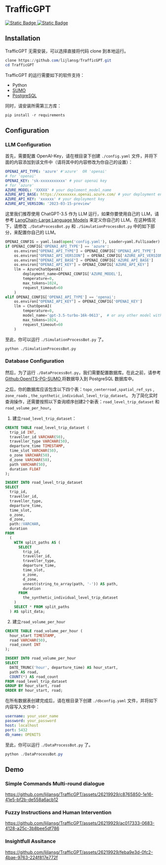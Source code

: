 # TrafficGPT

[![Static Badge](https://img.shields.io/badge/Readme-English-blue)
](https://github.com/lijlansg/TrafficGPT/tree/main)[![Static Badge](https://img.shields.io/badge/Readme-Chinese-red)
](https://github.com/lijlansg/TrafficGPT/blob/main/readme.zh.md)

## Installation

TrafficGPT 无需安装，可以选择直接将代码 clone 到本地运行。

```Powershell
clone https://github.com/lijlansg/TrafficGPT.git
cd TrafficGPT
```

TrafficGPT 的运行需要如下的软件支持：

- Python
- [SUMO](https://sumo.dlr.de/docs/Downloads.php)
- [PostgreSQL](https://www.postgresql.org/download/)

同时，请安装所需第三方库：

```Powershell
pip install -r requirements
```

## Configuration

### LLM Configuration

首先，需要配置 OpenAI-Key，请在根目录下创建 `./config.yaml` 文件，并将下面的内容添加到该文件中（请将其中的内容修改为你自己的设置）：

```yaml
OPENAI_API_TYPE: 'azure' #'azure'  OR 'openai'
# for 'openai'
OPENAI_KEY: 'sk-xxxxxxxxxxx' # your openai key
# for 'azure'
AZURE_MODEL: 'XXXXX' # your deploment_model_name 
AZURE_API_BASE: https://xxxxxxxx.openai.azure.com/ # your deployment endpoint
AZURE_API_KEY: 'xxxxxx' # your deployment key
AZURE_API_VERSION: '2023-03-15-preview'
```

这里我们推荐使用 ChatGPT-3.5 作为 LLM 运行，如果你要使用自己的 LLM，请参考 [LangChain-Large Language Models](https://python.langchain.com/docs/modules/model_io/models/) 来定义你自己的 LLM。在这种情况下，请修改 `./DataProcessBot.py` 和 `./SimulationProcessBot.py` 中的如下部分，来配置你自己的 LLM。

```Python
OPENAI_CONFIG = yaml.load(open('config.yaml'), Loader=yaml.FullLoader)
if OPENAI_CONFIG['OPENAI_API_TYPE'] == 'azure':
    os.environ["OPENAI_API_TYPE"] = OPENAI_CONFIG['OPENAI_API_TYPE']
    os.environ["OPENAI_API_VERSION"] = OPENAI_CONFIG['AZURE_API_VERSION']
    os.environ["OPENAI_API_BASE"] = OPENAI_CONFIG['AZURE_API_BASE']
    os.environ["OPENAI_API_KEY"] = OPENAI_CONFIG['AZURE_API_KEY']
    llm = AzureChatOpenAI(
        deployment_name=OPENAI_CONFIG['AZURE_MODEL'],
        temperature=0,
        max_tokens=1024,
        request_timeout=60
    )
elif OPENAI_CONFIG['OPENAI_API_TYPE'] == 'openai':
    os.environ["OPENAI_API_KEY"] = OPENAI_CONFIG['OPENAI_KEY']
    llm = ChatOpenAI(
        temperature=0,
        model_name='gpt-3.5-turbo-16k-0613',  # or any other model with 8k+ context
        max_tokens=1024,
        request_timeout=60
    )
```

至此，你可以运行 `./SimulationProcessBot.py` 了。

```Powershel
python ./SimulationProcessBot.py
```

### Database Configuration

然后，为了运行 `./DataProcessBot.py`，我们需要配置数据库。在此之前，请参考 [Github:OpenITS-PG-SUMO
](https://github.com/Fdarco/OpenITS-PG-SUMO) 将数据导入到 PostgreSQL 数据库中。

之后，你的数据库应该包含以下四个表：`topo_centerroad` ,`spatial_ref_sys` , `zone_roads` , `the_synthetic_individual_level_trip_dataset`。
为了简化实时查询操作，还需要按照以下查询顺序创建2个新表：`road_level_trip_dataset` 和 `road_volume_per_hour`。

1. 建立`road_level_trip_dataset`：
```sql
CREATE TABLE road_level_trip_dataset (
  trip_id INT,
  traveller_id VARCHAR(50),
  traveller_type VARCHAR(50),
  departure_time TIMESTAMP,
  time_slot VARCHAR(50),
  o_zone VARCHAR(50),
  d_zone VARCHAR(50),
  path VARCHAR(50),
  duration FLOAT
);

INSERT INTO road_level_trip_dataset
SELECT
  trip_id,
  traveller_id,
  traveller_type,
  departure_time,
  time_slot,
  o_zone,
  d_zone,
  path::VARCHAR, 
  duration
FROM
  (
    WITH split_paths AS (
      SELECT
        trip_id,
        traveller_id,
        traveller_type,
        departure_time,
        time_slot,
        o_zone,
        d_zone,
        unnest(string_to_array(path, '-')) AS path,
        duration
      FROM
        the_synthetic_individual_level_trip_dataset
    )
    SELECT * FROM split_paths
  ) AS split_data;
```
2. 建立`road_volume_per_hour`
```sql
CREATE TABLE road_volume_per_hour (
  hour_start TIMESTAMP,
  road VARCHAR(50),
  road_count INT
);

INSERT INTO road_volume_per_hour
SELECT
  DATE_TRUNC('hour', departure_time) AS hour_start,
  path AS road, 
  COUNT(*) AS road_count
FROM road_level_trip_dataset
GROUP BY hour_start, road
ORDER BY hour_start, road;
```

在所有数据表创建完成后，请在根目录下创建 `./dbconfig.yaml` 文件，并将如下内容写入文件中：

```yaml
username: your_user_name
password: your_password
host: localhost
port: 5432
db_name: OPENITS
```

至此，你可以运行 `./DataProcessBot.py` 了。

```Powershell
python ./DataProcessBot.py
```

## Demo 

### Simple Commands Multi-round dialogue

https://github.com/lijlansg/TrafficGPT/assets/26219929/c8765850-1e16-41e5-bf2b-de558a6acb12

### Fuzzy Instructions and Human Intervention

https://github.com/lijlansg/TrafficGPT/assets/26219929/ac017333-0683-4128-a25c-3b8bee5df786

### Insightfull Assitance

https://github.com/lijlansg/TrafficGPT/assets/26219929/feba9e3d-0fc2-4bae-9763-224f817e772f

